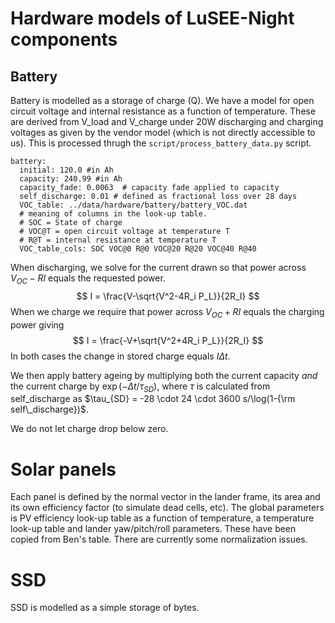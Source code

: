 # Hardware models of LuSEE-Night components

## Battery

Battery is modelled as a storage of charge (Q). We have a model for open circuit voltage and internal resistance as a function of temperature. These are derived from V_load and V_charge under 20W discharging and charging voltages as given by the vendor model (which is not directly accessible to us).  This is processed thrugh the `script/process_battery_data.py` script.
 
```
battery:
  initial: 120.0 #in Ah
  capacity: 240.99 #in Ah
  capacity_fade: 0.0063  # capacity fade applied to capacity
  self_discharge: 0.01 # defined as fractional loss over 28 days
  VOC_table: ../data/hardware/battery/battery_VOC.dat
  # meaning of columns in the look-up table.
  # SOC = State of charge
  # VOC@T = open circuit voltage at temperature T
  # R@T = internal resistance at temperature T
  VOC_table_cols: SOC VOC@0 R@0 VOC@20 R@20 VOC@40 R@40
```

When discharging, we solve for the current drawn so that power across $V_{OC}-R I$ equals the requested power.
$$
I = \frac{V-\sqrt{V^2-4R_i P_L}}{2R_I}
$$
When we charge we require that power across $V_{OC}+RI$ equals the charging power giving
$$
I = \frac{-V+\sqrt{V^2+4R_i P_L}}{2R_I}
$$
In both cases the change in stored charge equals $I \Delta t$.

We then apply battery ageing by multiplying both the current capacity _and_ the current charge by $\exp(-\Delta t/\tau_{SD})$, where $\tau$ is calculated from self_discharge as $\tau_{SD} = -28 \cdot 24 \cdot 3600 s/\log(1-{\rm self\_discharge})$. 

We do not let charge drop below zero.



# Solar panels

Each panel is defined by the normal vector in the lander frame, its area and its own efficiency factor (to simulate dead cells, etc). The global parameters is PV efficiency look-up table as a function of temperature, a temperature look-up table and lander yaw/pitch/roll parameters. These have been copied from Ben's table. There are currently some normalization issues.

# SSD

SSD is modelled as a simple storage of bytes. 



